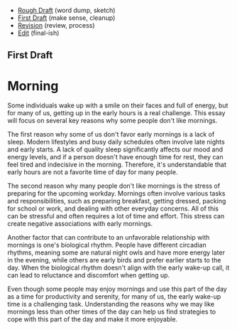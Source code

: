 - [Rough Draft](rough-draft.md) (word dump, sketch)
- [First Draft](first-draft.md) (make sense, cleanup)
- [Revision](revision.md) (review, process)
- [Edit](index.md) (final-ish)

## First Draft

# Morning

Some individuals wake up with a smile on their faces and full of energy, but for many of us, getting up in the early hours is a real challenge. This essay will focus on several key reasons why some people don't like mornings.

The first reason why some of us don't favor early mornings is a lack of sleep. Modern lifestyles and busy daily schedules often involve late nights and early starts. A lack of quality sleep significantly affects our mood and energy levels, and if a person doesn't have enough time for rest, they can feel tired and indecisive in the morning. Therefore, it's understandable that early hours are not a favorite time of day for many people.

The second reason why many people don't like mornings is the stress of preparing for the upcoming workday. Mornings often involve various tasks and responsibilities, such as preparing breakfast, getting dressed, packing for school or work, and dealing with other everyday concerns. All of this can be stressful and often requires a lot of time and effort. This stress can create negative associations with early mornings.

Another factor that can contribute to an unfavorable relationship with mornings is one's biological rhythm. People have different circadian rhythms, meaning some are natural night owls and have more energy later in the evening, while others are early birds and prefer earlier starts to the day. When the biological rhythm doesn't align with the early wake-up call, it can lead to reluctance and discomfort when getting up.

Even though some people may enjoy mornings and use this part of the day as a time for productivity and serenity, for many of us, the early wake-up time is a challenging task. Understanding the reasons why we may like mornings less than other times of the day can help us find strategies to cope with this part of the day and make it more enjoyable.
